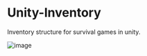 # Unity-Inventory
Inventory structure for survival games in unity.


![image](https://github.com/girayumitkan/Unity-Inventory/assets/55592038/a7166189-190a-430e-9ea6-0239684a3c01)

